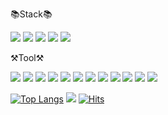 :books:Stack:books:

<img src="https://img.shields.io/badge/Java-007396?style=flat-square&logo=OpenJDK&logoColor=white"/> <img src="https://img.shields.io/badge/springboot-6DB33F?style=flat-square&logo=springboot&logoColor=white"/> <img src="https://img.shields.io/badge/springsecurity-6DB33F?style=flat-square&logo=springsecurity&logoColor=white"/> <img src="https://img.shields.io/badge/mysql-4479A1?style=flat-square&logo=mysql&logoColor=white"/> <img src="https://img.shields.io/badge/javascript-F7DF1E?style=flat-square&logo=javascript&logoColor=white"/>

⚒Tool⚒

<img src="https://img.shields.io/badge/Intellij IDEA-000000?style=flat-square&logo=intellijidea&logoColor=white"/> <img src="https://img.shields.io/badge/Eclipse IDE-2C2255?style=flat-square&logo=eclipseide&logoColor=white"/> <img src="https://img.shields.io/badge/slack-4A154B?style=flat-square&logo=slack&logoColor=white"/> <img src="https://img.shields.io/badge/redis-DC382D?style=flat-square&logo=redis&logoColor=white"/> <img src="https://img.shields.io/badge/mariadb-003545?style=flat-square&logo=mariadb&logoColor=white"/> <img src="https://img.shields.io/badge/docker-2496ED?style=flat-square&logo=docker&logoColor=black"/> <img src="https://img.shields.io/badge/swagger-85EA2D?style=flat-square&logo=swagger&logoColor=white"/> <img src="https://img.shields.io/badge/figma-F24E1E?style=flat-square&logo=figma&logoColor=white"/> <img src="https://img.shields.io/badge/postman-FF6C37?style=flat-square&logo=postman&logoColor=white"/> <img src="https://img.shields.io/badge/git-F05032?style=flat-square&logo=git&logoColor=white"/> <img src="https://img.shields.io/badge/github-181717?style=flat-square&logo=github&logoColor=white"/> <img src="https://img.shields.io/badge/notion-000000?style=flat-square&logo=notion&logoColor=white"/>

[![Top Langs](https://github-readme-stats.vercel.app/api/top-langs/?username=Minami0717&layout=compact)](https://github.com/Minami0717/github-readme-stats)
<img src="https://github-readme-stats.vercel.app/api?username=Minami0717&show_icons=true">
[![Hits](https://hits.seeyoufarm.com/api/count/incr/badge.svg?url=https%3A%2F%2Fgithub.com%2FMinami0717%2Fhit-counter)](https://hits.seeyoufarm.com)
